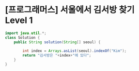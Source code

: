 # [프로그래머스] 서울에서 김서방 찾기 Level 1

```java
import java.util.*;
class Solution {
    public String solution(String[] seoul) {
        
        int index = Arrays.asList(seoul).indexOf("Kim"); 
        return "김서방은 "+index+"에 있다";
    }
}
```